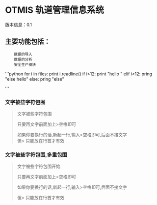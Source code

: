 OTMIS 轨道管理信息系统
========================
版本信息：0.1


主要功能包括：
----------------------
		数据的导入
		数据的分析
		安全生产模块

'''python
for i in files:
	print i.readline()
	if i>12:
	    print "hello "
	elif i<12:
		pring "else hello"
	else:
		pring "else"

'''

### 文字被些字符包围  
> 文字被些字符包围  
>  
> 只要再文字前面加上>空格即可  
>  
> 如果你要换行的话,新起一行,输入>空格即可,后面不接文字  
> 但> 只能放在行首才有效  
  
### 文字被些字符包围,多重包围  
> 文字被些字符包围开始  
>  
> 只要再文字前面加上>空格即可  
>  
>  如果你要换行的话,新起一行,输入>空格即可,后面不接文字  
>  
>  但> 只能放在行首才有效  